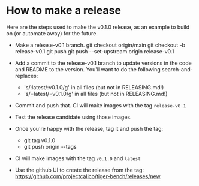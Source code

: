 # How to make a release

Here are the steps used to make the v0.1.0 release, as an example to build on (or automate away) for the future.

- Make a release-v0.1 branch.
    git checkout origin/main
    git checkout -b release-v0.1
    git push
    git push --set-upstream origin release-v0.1

- Add a commit to the release-v0.1 branch to update versions in the code and README to the version. You'll want to do the following search-and-replaces:
    - 's/:latest/:v0.1.0/g' in all files (but not in RELEASING.md!)
    - 's/=latest/=v0.1.0/g' in all files (but not in RELEASING.md!)
- Commit and push that.  CI will make images with the tag `release-v0.1`
- Test the release candidate using those images.
- Once you're happy with the release, tag it and push the tag:
    - git tag v0.1.0
    - git push origin --tags
- CI will make images with the tag `v0.1.0` and `latest`
- Use the github UI to create the release from the tag: https://github.com/projectcalico/tiger-bench/releases/new
